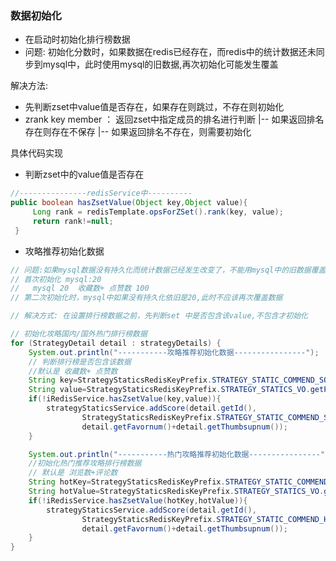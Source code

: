 ### 数据初始化
* 在启动时初始化排行榜数据
* 问题: 初始化分数时，如果数据在redis已经存在，而redis中的统计数据还未同步到mysql中，此时使用mysql的旧数据,再次初始化可能发生覆盖

解决方法:
* 先判断zset中value值是否存在，如果存在则跳过，不存在则初始化
* zrank key member ： 返回zset中指定成员的排名进行判断
    |-- 如果返回排名存在则存在不保存
    |-- 如果返回排名不存在，则需要初始化

具体代码实现
* 判断zset中的value值是否存在

```java
//---------------redisService中----------
public boolean hasZsetValue(Object key,Object value){
     Long rank = redisTemplate.opsForZSet().rank(key, value);
     return rank!=null;
 }
```

* 攻略推荐初始化数据

```java
// 问题:如果mysql数据没有持久化而统计数据已经发生改变了，不能用mysql中的旧数据覆盖新数据
// 首次初始化 mysql:20
//   mysql 20  收藏数+ 点赞数 100
// 第二次初始化时，mysql中如果没有持久化依旧是20,此时不应该再次覆盖数据

// 解决方式: 在设置排行榜数据之前，先判断set 中是否包含该value,不包含才初始化

// 初始化攻略国内/国外热门排行榜数据
for (StrategyDetail detail : strategyDetails) {
    System.out.println("-----------攻略推荐初始化数据----------------");
    // 判断排行榜是否包含该数据
    //默认是 收藏数+ 点赞数
    String key=StrategyStaticsRedisKeyPrefix.STRATEGY_STATIC_COMMEND_SORT.getPrefix();
    String value=StrategyStaticsRedisKeyPrefix.STRATEGY_STATICS_VO.getPrefix()+":"+detail.getId();
    if(!iRedisService.hasZsetValue(key,value)){
        strategyStaticsService.addScore(detail.getId(),
                StrategyStaticsRedisKeyPrefix.STRATEGY_STATIC_COMMEND_SORT,
                detail.getFavornum()+detail.getThumbsupnum());
    }

    System.out.println("-----------热门攻略推荐初始化数据----------------");
    //初始化热门推荐攻略排行榜数据
    // 默认是 浏览数+评论数
    String hotKey=StrategyStaticsRedisKeyPrefix.STRATEGY_STATIC_COMMEND_HOT.getPrefix();
    String hotValue=StrategyStaticsRedisKeyPrefix.STRATEGY_STATICS_VO.getPrefix()+":"+detail.getId();
    if(!iRedisService.hasZsetValue(hotKey,hotValue)){
        strategyStaticsService.addScore(detail.getId(),
                StrategyStaticsRedisKeyPrefix.STRATEGY_STATIC_COMMEND_HOT,
                detail.getFavornum()+detail.getThumbsupnum());
    }
}


```
